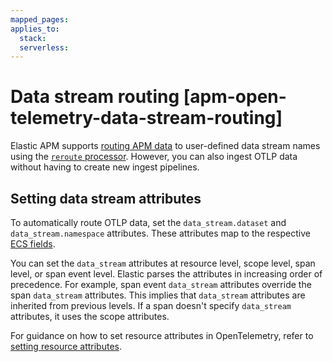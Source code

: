 ```yaml
---
mapped_pages:
applies_to:
  stack:
  serverless:
---
```


# Data stream routing [apm-open-telemetry-data-stream-routing]

Elastic APM supports [routing APM data](/solutions/observability/apm/data-streams.md#apm-data-stream-rerouting) to user-defined data stream names using the [`reroute` processor](elasticsearch://reference/enrich-processor/reroute-processor.md). However, you can also ingest OTLP data without having to create new ingest pipelines.

## Setting data stream attributes

To automatically route OTLP data, set the `data_stream.dataset` and `data_stream.namespace` attributes. These attributes map to the respective [ECS fields](ecs://reference/ecs-data_stream.md).

You can set the `data_stream` attributes at resource level, scope level, span level, or span event level. Elastic parses the attributes in increasing order of precedence. For example, span event `data_stream` attributes override the span `data_stream` attributes. This implies that `data_stream` attributes are inherited from previous levels. If a span doesn't specify `data_stream` attributes, it uses the scope attributes.

For guidance on how to set resource attributes in OpenTelemetry, refer to [setting resource attributes](/solutions/observability/apm/attributes.md#setting-resource-attributes).
